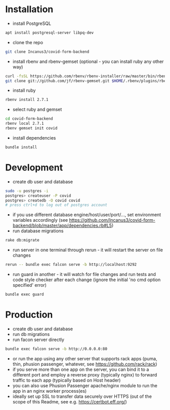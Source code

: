 # Installation

* install PostgreSQL

```sh
apt install postgresql-server libpq-dev
```

* clone the repo

```sh
git clone Incanus3/covid-form-backend
```

* install rbenv and rbenv-gemset (optional - you can install ruby any other way)

```sh
curl -fsSL https://github.com/rbenv/rbenv-installer/raw/master/bin/rbenv-installer | bash
git clone git://github.com/jf/rbenv-gemset.git $HOME/.rbenv/plugins/rbenv-gemset
```

* install ruby

```sh
rbenv install 2.7.1
```

* select ruby and gemset

```sh
cd covid-form-backend
rbenv local 2.7.1
rbenv gemset init covid
```

* install dependencies

```sh
bundle install
```

# Development

* create db user and database

```sh
sudo -u postgres -i
postgres> createuser -P covid
postgres> createdb -O covid covid
# press ctrl+d to log out of postgres account
```

* if you use different database engine/host/user/port/..., set environment variables accordingly
  (see https://github.com/Incanus3/covid-form-backend/blob/master/app/dependencies.rb#L5)
* run database migrations

```sh
rake db:migrate
```

* run server in one terminal through rerun - it will restart the server on file changes

```sh
rerun -- bundle exec falcon serve -b http://localhost:9292
```

* run guard in another - it will watch for file changes and run tests and code style checker
  after each change (ignore the initial 'no cmd option specified' error)

```sh
bundle exec guard
```

# Production

* create db user and database
* run db migrations
* run facon server directly

```sh
bundle exec falcon serve -b http://0.0.0.0:80
```

* or run the app using any other server that supports rack apps
  (puma, thin, phusion passenger, whatever, see https://github.com/rack/rack)
* if you serve more than one app on the server, you can bind it to a different port and employ
  a reverse proxy (typically nginx) to forward traffic to each app (typically based on Host header)
* you can also use Phusion Passenger apache/nginx module to run the app in an nginx worker
  process(es)
* ideally set up SSL to transfer data securely over HTTPS
  (out of the scope of this Readme, see e.g. https://certbot.eff.org/)
